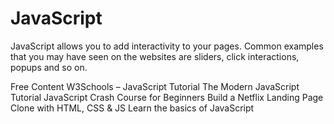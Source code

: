 <DedicatedRoadmap
  href='/javascript'
  title='JavaScript Roadmap'
  description='Click to check the detailed JavaScript Roadmap.'
/>

# JavaScript

JavaScript allows you to add interactivity to your pages. Common examples that you may have seen on the websites are sliders, click interactions, popups and so on.

<ResourceGroupTitle>Free Content</ResourceGroupTitle>
<BadgeLink badgeText='Read' colorScheme="yellow" href='https://www.w3schools.com/js/'>W3Schools – JavaScript Tutorial</BadgeLink>
<BadgeLink badgeText='Read' colorScheme="yellow" href='https://javascript.info/'>The Modern JavaScript Tutorial</BadgeLink>
<BadgeLink badgeText='Watch' href='https://youtu.be/hdI2bqOjy3c?t=2'>JavaScript Crash Course for Beginners</BadgeLink>
<BadgeLink badgeText='Watch' href='https://youtu.be/P7t13SGytRk?t=22'>Build a Netflix Landing Page Clone with HTML, CSS & JS</BadgeLink>
<BadgeLink badgeText='Course' colorScheme='green' href='https://github.com/workshopper/javascripting'>Learn the basics of JavaScript</BadgeLink>
